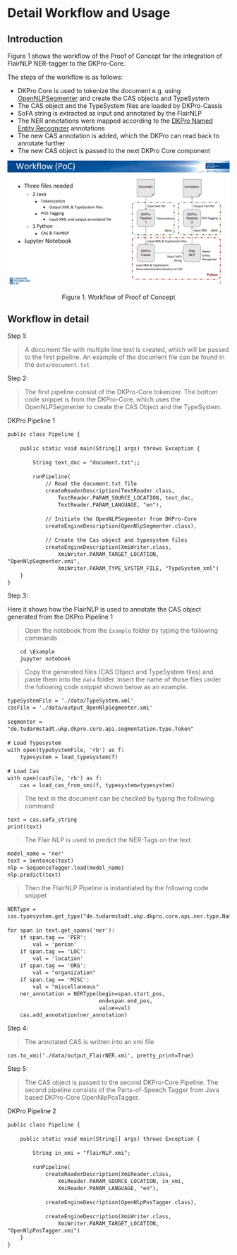 # Detail Workflow and Usage

## Introduction

Figure 1 shows the workflow of the Proof of Concept for the integration of FlairNLP NER-tagger to the DKPro-Core.

The steps of the workflow is as follows:
- DKPro Core is used to tokenize the document e.g. using [OpenNLPSegmenter](https://dkpro.github.io/dkpro-core/releases/1.9.0/docs/component-reference.html#engine-OpenNlpSegmenter) and create the CAS objects and TypeSystem
- The CAS object and the TypeSystem files are loaded by DKPro-Cassis
- SoFA string is extracted as input and annotated by the FlairNLP
- The NER annotations were mapped according to the [DKPro Named Entity Recognizer](https://dkpro.github.io/dkpro-core/releases/1.9.0/docs/component-reference.html#_named_entity_recognizer) annotations
- The new CAS annotation is added, which the DKPro can read back to annotate further
- The new CAS object is passed to the next DKPro Core component

![PoCWorkflow](screenshots/pocSlide.jpg)

<p style="text-align: center;">Figure 1. Workflow of Proof of Concept</p>

## Workflow in detail

Step 1:

> A document file with multiple line text is created, which will be passed to the first pipeline. An example of the document file can be found in the 
```data/document.txt```

Step 2:

> The first pipeline consist of the DKPro-Core tokenizer. The bottom code snippet is from the DKPro-Core, which uses the OpenNLPSegmenter to create the CAS Object and the TypeSystem.

DKPro Pipeline 1
```
public class Pipeline {

    public static void main(String[] args) throws Exception {
    
        String text_doc = "document.txt";;
            
        runPipeline(
            // Read the document.txt file
            createReaderDescription(TextReader.class,
                TextReader.PARAM_SOURCE_LOCATION, text_doc,
                TextReader.PARAM_LANGUAGE, "en"),
            
            // Initiate the OpenNLPSegmenter from DKPro-Core
            createEngineDescription(OpenNlpSegmenter.class),

            // Create the Cas object and typesystem files        
            createEngineDescription(XmiWriter.class,
                XmiWriter.PARAM_TARGET_LOCATION, "OpenNlpSegmenter.xmi",
                XmiWriter.PARAM_TYPE_SYSTEM_FILE, "TypeSystem_xml")
    }
}
```
Step 3:

Here it shows how the FlairNLP is used to annotate the CAS object generated from the DKPro Pipeline 1

> Open the notebook from the ```Example``` folder by typing the following commands
```
    cd \Example
    jupyter notebook
```

> Copy the generated files (CAS Object and TypeSystem files) and paste them into the ```data``` folder. Insert the name of those files under the following code snippet shown below as an example.

```
typeSystemFile = './data/TypeSystem.xml'
casFile = './data/output_OpenNlpSegmenter.xmi'

segmenter = "de.tudarmstadt.ukp.dkpro.core.api.segmentation.type.Token"

# Load Typesystem
with open(typeSystemFile, 'rb') as f:
    typesystem = load_typesystem(f)

# Load Cas
with open(casFile, 'rb') as f:
    cas = load_cas_from_xmi(f, typesystem=typesystem)
```

> The text in the document can be checked by typing the following command
```
text = cas.sofa_string
print(text)
```

> The Flair NLP is used to predict the NER-Tags on the text
```
model_name = 'ner'
text = Sentence(text)
nlp = SequenceTagger.load(model_name)
nlp.predict(text)
```
> Then the FlairNLP Pipeline is instantiated by the following code snippet
```
NERType = cas.typesystem.get_type("de.tudarmstadt.ukp.dkpro.core.api.ner.type.NamedEntity")

for span in text.get_spans('ner'):
    if span.tag == 'PER':
        val = 'person'
    if span.tag == 'LOC':
        val = 'location'
    if span.tag == 'ORG':
        val = "organization"
    if span.tag == 'MISC':
        val = "miscellaneous"
    ner_annotation = NERType(begin=span.start_pos,
                             end=span.end_pos,
                             value=val)
    cas.add_annotation(ner_annotation)
```

Step 4:

> The annotated CAS is written into an xmi file
```
cas.to_xmi('./data/output_FlairNER.xmi', pretty_print=True)
```
Step 5:
> The CAS object is passed to the second DKPro-Core Pipeline. The second pipeline consists of the Parts-of-Speech Tagger from Java based DKPro-Core OpenNlpPosTagger.

DKPro Pipeline 2
```
public class Pipeline {

    public static void main(String[] args) throws Exception {

        String in_xmi = "flairNLP.xmi";

        runPipeline(
            createReaderDescription(XmiReader.class,
                XmiReader.PARAM_SOURCE_LOCATION, in_xmi,
                XmiReader.PARAM_LANGUAGE, "en"),
            
            createEngineDescription(OpenNlpPosTagger.class),
            
            createEngineDescription(XmiWriter.class,
                XmiWriter.PARAM_TARGET_LOCATION, "OpenNlpPosTagger.xmi")
    }
}
```